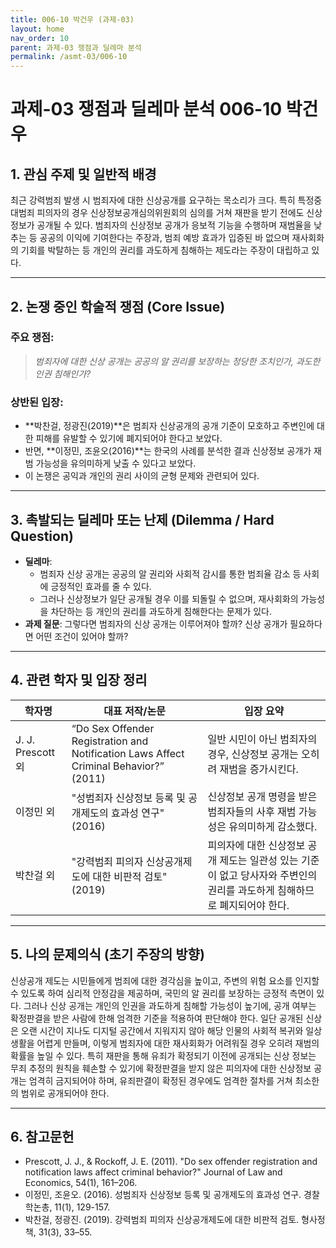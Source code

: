 ```yaml
---
title: 006-10 박건우 (과제-03)
layout: home
nav_order: 10
parent: 과제-03 쟁점과 딜레마 분석
permalink: /asmt-03/006-10
---
```


# 과제-03 쟁점과 딜레마 분석 006-10 박건우 

## 1. 관심 주제 및 일반적 배경

최근 강력범죄 발생 시 범죄자에 대한 신상공개를 요구하는 목소리가 크다. 특히 특정중대범죄 피의자의 경우 신상정보공개심의위원회의 심의를 거쳐 재판을 받기 전에도 신상정보가 공개될 수 있다. 범죄자의 신상정보 공개가 응보적 기능을 수행하며 재범율을 낮추는 등 공공의 이익에 기여한다는 주장과, 범죄 예방 효과가 입증된 바 없으며 재사회화의 기회를 박탈하는 등 개인의 권리를 과도하게 침해하는 제도라는 주장이 대립하고 있다.  

---

## 2. 논쟁 중인 학술적 쟁점 (Core Issue)

### 주요 쟁점:  

> *범죄자에 대한 신상 공개는 공공의 알 권리를 보장하는 정당한 조치인가, 과도한 인권 침해인가?*

### 상반된 입장:
- **박찬걸, 정광진(2019)**은 범죄자 신상공개의 공개 기준이 모호하고 주변인에 대한 피해를 유발할 수 있기에 폐지되어야 한다고 보았다.
- 반면, **이정민, 조윤오(2016)**는 한국의 사례를 분석한 결과 신상정보 공개가 재범 가능성을 유의미하게 낮출 수 있다고 보았다.
- 이 논쟁은 공익과 개인의 권리 사이의 균형 문제와 관련되어 있다. 

---

## 3. 촉발되는 딜레마 또는 난제 (Dilemma / Hard Question)

- **딜레마**: 
  - 범죄자 신상 공개는 공공의 알 권리와 사회적 감시를 통한 범죄율 감소 등 사회에 긍정적인 효과를 줄 수 있다.
  - 그러나 신상정보가 일단 공개될 경우 이를 되돌릴 수 없으며, 재사회화의 가능성을 차단하는 등 개인의 권리를 과도하게 침해한다는 문제가 있다.
- **과제 질문**: 그렇다면 범죄자의 신상 공개는 이루어져야 할까? 신상 공개가 필요하다면 어떤 조건이 있어야 할까?

---

## 4. 관련 학자 및 입장 정리

| 학자명             | 대표 저작/논문                                   | 입장 요약 |
|--------------------|---------------------------------------------------|-----------|
| J. J. Prescott 외 | “Do Sex Offender Registration and Notification Laws Affect Criminal Behavior?” (2011) | 일반 시민이 아닌 범죄자의 경우, 신상정보 공개는 오히려 재범을 증가시킨다. |  
| 이정민 외 | "성범죄자 신상정보 등록 및 공개제도의 효과성 연구" (2016) | 신상정보 공개 명령을 받은 범죄자들의 사후 재범 가능성은 유의미하게 감소했다. |  
| 박찬걸 외 | "강력범죄 피의자 신상공개제도에 대한 비판적 검토" (2019) | 피의자에 대한 신상정보 공개 제도는 일관성 있는 기준이 없고 당사자와 주변인의 권리를 과도하게 침해하므로 폐지되어야 한다. |  

---

## 5. 나의 문제의식 (초기 주장의 방향)

신상공개 제도는 시민들에게 범죄에 대한 경각심을 높이고, 주변의 위험 요소를 인지할 수 있도록 하여 심리적 안정감을 제공하며, 국민의 알 권리를 보장하는 긍정적 측면이 있다. 그러나 신상 공개는 개인의 인권을 과도하게 침해할 가능성이 높기에, 공개 여부는 확정판결을 받은 사람에 한해 엄격한 기준을 적용하여 판단해야 한다. 일단 공개된 신상은 오랜 시간이 지나도 디지털 공간에서 지워지지 않아 해당 인물의 사회적 복귀와 일상생활을 어렵게 만들며, 이렇게 범죄자에 대한 재사회화가 어려워질 경우 오히려 재범의 확률을 높일 수 있다. 특히 재판을 통해 유죄가 확정되기 이전에 공개되는 신상 정보는 무죄 추정의 원칙을 훼손할 수 있기에 확정판결을 받지 않은 피의자에 대한 신상정보 공개는 엄격히 금지되어야 하며, 유죄판결이 확정된 경우에도 엄격한 절차를 거쳐 최소한의 범위로 공개되어야 한다.  

---

## 6. 참고문헌

- Prescott, J. J., & Rockoff, J. E. (2011). "Do sex offender registration and notification laws affect criminal behavior?" Journal of Law and Economics, 54(1), 161–206.  
- 이정민, 조윤오. (2016). 성범죄자 신상정보 등록 및 공개제도의 효과성 연구. 경찰학논총, 11(1), 129-157.   
- 박찬걸, 정광진. (2019). 강력범죄 피의자 신상공개제도에 대한 비판적 검토. 형사정책, 31(3), 33–55.


